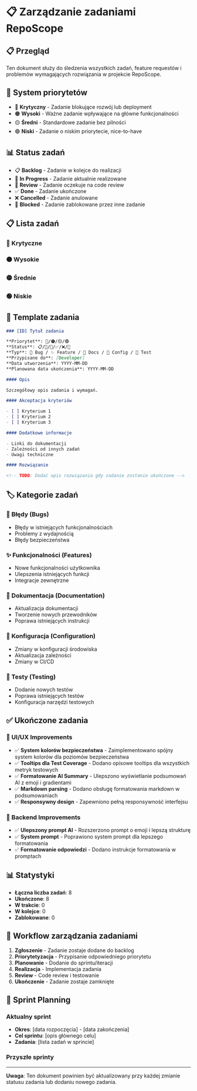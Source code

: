 # 📋 Zarządzanie zadaniami RepoScope

## 📋 Przegląd

Ten dokument służy do śledzenia wszystkich zadań, feature requestów i problemów wymagających rozwiązania w projekcie RepoScope.

## 🎯 System priorytetów

- 🔴 **Krytyczny** - Zadanie blokujące rozwój lub deployment
- 🟠 **Wysoki** - Ważne zadanie wpływające na główne funkcjonalności
- 🟡 **Średni** - Standardowe zadanie bez pilności
- 🟢 **Niski** - Zadanie o niskim priorytecie, nice-to-have

## 📊 Status zadań

- 📋 **Backlog** - Zadanie w kolejce do realizacji
- 🚧 **In Progress** - Zadanie aktualnie realizowane
- 👀 **Review** - Zadanie oczekuje na code review
- ✅ **Done** - Zadanie ukończone
- ❌ **Cancelled** - Zadanie anulowane
- 🔄 **Blocked** - Zadanie zablokowane przez inne zadanie

## 📋 Lista zadań

### 🔴 Krytyczne

<!-- TODO: Dodać zadania krytyczne -->

### 🟠 Wysokie

<!-- TODO: Dodać zadania o wysokim priorytecie -->

### 🟡 Średnie

<!-- TODO: Dodać zadania o średnim priorytecie -->

### 🟢 Niskie

<!-- TODO: Dodać zadania o niskim priorytecie -->

## 📝 Template zadania

```markdown
### [ID] Tytuł zadania

**Priorytet**: 🔴/🟠/🟡/🟢
**Status**: 📋/🚧/👀/✅/❌/🔄
**Typ**: 🐛 Bug / ✨ Feature / 📝 Docs / 🔧 Config / 🧪 Test
**Przypisane do**: [Developer]
**Data utworzenia**: YYYY-MM-DD
**Planowana data ukończenia**: YYYY-MM-DD

#### Opis

Szczegółowy opis zadania i wymagań.

#### Akceptacja kryteriów

- [ ] Kryterium 1
- [ ] Kryterium 2
- [ ] Kryterium 3

#### Dodatkowe informacje

- Linki do dokumentacji
- Zależności od innych zadań
- Uwagi techniczne

#### Rozwiązanie

<!-- TODO: Dodać opis rozwiązania gdy zadanie zostanie ukończone -->
```

## 🏷️ Kategorie zadań

### 🐛 Błędy (Bugs)

- Błędy w istniejących funkcjonalnościach
- Problemy z wydajnością
- Błędy bezpieczeństwa

### ✨ Funkcjonalności (Features)

- Nowe funkcjonalności użytkownika
- Ulepszenia istniejących funkcji
- Integracje zewnętrzne

### 📝 Dokumentacja (Documentation)

- Aktualizacja dokumentacji
- Tworzenie nowych przewodników
- Poprawa istniejących instrukcji

### 🔧 Konfiguracja (Configuration)

- Zmiany w konfiguracji środowiska
- Aktualizacja zależności
- Zmiany w CI/CD

### 🧪 Testy (Testing)

- Dodanie nowych testów
- Poprawa istniejących testów
- Konfiguracja narzędzi testowych

## ✅ Ukończone zadania

### 🎨 UI/UX Improvements

- ✅ **System kolorów bezpieczeństwa** - Zaimplementowano spójny system kolorów dla poziomów bezpieczeństwa
- ✅ **Tooltips dla Test Coverage** - Dodano opisowe tooltips dla wszystkich metryk testowych
- ✅ **Formatowanie AI Summary** - Ulepszono wyświetlanie podsumowań AI z emoji i gradientami
- ✅ **Markdown parsing** - Dodano obsługę formatowania markdown w podsumowaniach
- ✅ **Responsywny design** - Zapewniono pełną responsywność interfejsu

### 🔧 Backend Improvements

- ✅ **Ulepszony prompt AI** - Rozszerzono prompt o emoji i lepszą strukturę
- ✅ **System prompt** - Poprawiono system prompt dla lepszego formatowania
- ✅ **Formatowanie odpowiedzi** - Dodano instrukcje formatowania w promptach

## 📊 Statystyki

- **Łączna liczba zadań**: 8
- **Ukończone**: 8
- **W trakcie**: 0
- **W kolejce**: 0
- **Zablokowane**: 0

## 🔄 Workflow zarządzania zadaniami

1. **Zgłoszenie** - Zadanie zostaje dodane do backlog
2. **Priorytetyzacja** - Przypisanie odpowiedniego priorytetu
3. **Planowanie** - Dodanie do sprintu/iteracji
4. **Realizacja** - Implementacja zadania
5. **Review** - Code review i testowanie
6. **Ukończenie** - Zadanie zostaje zamknięte

## 📅 Sprint Planning

### Aktualny sprint

- **Okres**: [data rozpoczęcia] - [data zakończenia]
- **Cel sprintu**: [opis głównego celu]
- **Zadania**: [lista zadań w sprincie]

### Przyszłe sprinty

<!-- TODO: Dodać planowanie przyszłych sprintów -->

---

**Uwaga**: Ten dokument powinien być aktualizowany przy każdej zmianie statusu zadania lub dodaniu nowego zadania.

